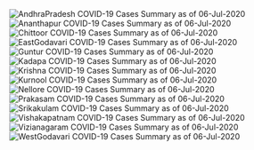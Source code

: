 
<img src="https://deepuhub.github.io/COVID-19/GraphsGenerated/06-Jul-2020/AndhraPradesh_06-Jul-2020.jpg" alt="AndhraPradesh COVID-19 Cases Summary as of 06-Jul-2020">
 <br>										  
<img src="https://deepuhub.github.io/COVID-19/GraphsGenerated/06-Jul-2020/Ananthapur_06-Jul-2020.jpg" alt="Ananthapur COVID-19 Cases Summary as of 06-Jul-2020">
 <br>										  
<img src="https://deepuhub.github.io/COVID-19/GraphsGenerated/06-Jul-2020/Chittoor_06-Jul-2020.jpg" alt="Chittoor COVID-19 Cases Summary as of 06-Jul-2020">
 <br>										  
<img src="https://deepuhub.github.io/COVID-19/GraphsGenerated/06-Jul-2020/EastGodavari_06-Jul-2020.jpg" alt="EastGodavari COVID-19 Cases Summary as of 06-Jul-2020">
 <br>										  
<img src="https://deepuhub.github.io/COVID-19/GraphsGenerated/06-Jul-2020/Guntur_06-Jul-2020.jpg" alt="Guntur COVID-19 Cases Summary as of 06-Jul-2020">
 <br>										  
<img src="https://deepuhub.github.io/COVID-19/GraphsGenerated/06-Jul-2020/Kadapa_06-Jul-2020.jpg" alt="Kadapa COVID-19 Cases Summary as of 06-Jul-2020">
 <br>										  
<img src="https://deepuhub.github.io/COVID-19/GraphsGenerated/06-Jul-2020/Krishna_06-Jul-2020.jpg" alt="Krishna COVID-19 Cases Summary as of 06-Jul-2020">
 <br>										  
<img src="https://deepuhub.github.io/COVID-19/GraphsGenerated/06-Jul-2020/Kurnool_06-Jul-2020.jpg" alt="Kurnool COVID-19 Cases Summary as of 06-Jul-2020">
 <br>										  
<img src="https://deepuhub.github.io/COVID-19/GraphsGenerated/06-Jul-2020/Nellore_06-Jul-2020.jpg" alt="Nellore COVID-19 Cases Summary as of 06-Jul-2020">
 <br>										  
<img src="https://deepuhub.github.io/COVID-19/GraphsGenerated/06-Jul-2020/Prakasam_06-Jul-2020.jpg" alt="Prakasam COVID-19 Cases Summary as of 06-Jul-2020">
 <br>										  
<img src="https://deepuhub.github.io/COVID-19/GraphsGenerated/06-Jul-2020/Srikakulam_06-Jul-2020.jpg" alt="Srikakulam COVID-19 Cases Summary as of 06-Jul-2020">
 <br>										  
<img src="https://deepuhub.github.io/COVID-19/GraphsGenerated/06-Jul-2020/Vishakapatnam_06-Jul-2020.jpg" alt="Vishakapatnam COVID-19 Cases Summary as of 06-Jul-2020">
 <br>										  
<img src="https://deepuhub.github.io/COVID-19/GraphsGenerated/06-Jul-2020/Vizianagaram_06-Jul-2020.jpg" alt="Vizianagaram COVID-19 Cases Summary as of 06-Jul-2020">
 <br>										  
<img src="https://deepuhub.github.io/COVID-19/GraphsGenerated/06-Jul-2020/WestGodavari_06-Jul-2020.jpg" alt="WestGodavari COVID-19 Cases Summary as of 06-Jul-2020">
 <br> 
